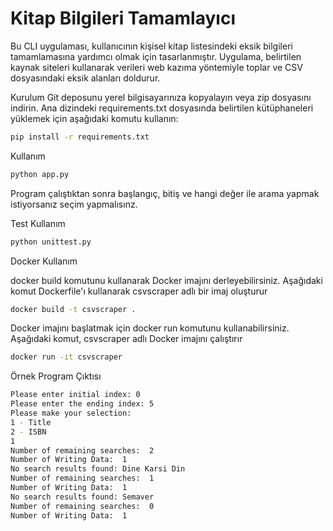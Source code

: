 # Kitap Bilgileri Tamamlayıcı
Bu CLI uygulaması, kullanıcının kişisel kitap listesindeki eksik bilgileri tamamlamasına yardımcı olmak için tasarlanmıştır. Uygulama, belirtilen kaynak siteleri kullanarak verileri web kazıma yöntemiyle toplar ve CSV dosyasındaki eksik alanları doldurur.

Kurulum
Git deposunu yerel bilgisayarınıza kopyalayın veya zip dosyasını indirin.
Ana dizindeki requirements.txt dosyasında belirtilen kütüphaneleri yüklemek için aşağıdaki komutu kullanın:
```bash
pip install -r requirements.txt
```
Kullanım
```bash
python app.py 
```
Program çalıştıktan sonra başlangıç, bitiş ve hangi değer ile arama yapmak istiyorsanız seçim yapmalısınz.

Test Kullanım
```bash
python unittest.py 
```
Docker Kullanım

docker build komutunu kullanarak Docker imajını derleyebilirsiniz. Aşağıdaki komut Dockerfile'ı kullanarak csvscraper adlı bir imaj oluşturur
```bash
docker build -t csvscraper .
```
Docker imajını başlatmak için docker run komutunu kullanabilirsiniz. Aşağıdaki komut, csvscraper adlı Docker imajını çalıştırır

```bash
docker run -it csvscraper
```
Örnek Program Çıktısı
```bash
Please enter initial index: 0
Please enter the ending index: 5
Please make your selection:
1 - Title
2 - ISBN
1
Number of remaining searches:  2
Number of Writing Data:  1
No search results found: Dine Karsi Din
Number of remaining searches:  1
Number of Writing Data:  1
No search results found: Semaver
Number of remaining searches:  0
Number of Writing Data:  1
```

